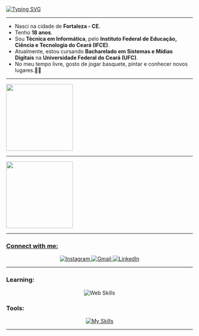 <a href="https://git.io/typing-svg"><img src="https://readme-typing-svg.herokuapp.com?font=Fira+Code&weight=600&size=26&pause=992&color=804D15&width=435&lines=Hi%2C+It's+Thay!!+;Welcome+to+my+profile." alt="Typing SVG" /></a>

-------------------------------------------------------------------------------------------------------------------------------------------------------- 
 <ul>
  <li>Nasci na cidade de <strong>Fortaleza - CE</strong>.</li>
  <li>Tenho <strong>18 anos</strong>.</li>
  <li>Sou <strong>Técnica em Informática</strong>, pelo <strong>Instituto Federal de Educação, Ciência e Tecnologia do Ceará (IFCE)</strong>.</li>
  <li>Atualmente, estou cursando <strong>Bacharelado em Sistemas e Mídias Digitais</strong> na <strong>Universidade Federal do Ceará (UFC)</strong>.</li>
  <li>No meu tempo livre, gosto de jogar basquete, pintar e conhecer novos lugares.🎨🏀</li>
</ul>


--------------------------------------------------------------------------------------------------------------------------------------------------------          

<div>
<a href="https://github.com/thaynaxt">
<img height="180em" src="https://github-readme-stats.vercel.app/api/top-langs/?username=thaynaxt&layout=compact&langs_count=7&theme=midnight-purple"/>
 
 --------------------------------------------------------------------------------------------------------------------------------------------------------               

 <img height="180em" src="https://github-readme-stats.vercel.app/api?username=thaynaxt&show_icons=true&theme=midnight-purple&include_all_commits=true&count_private=true"/>
</div>
 
  
--------------------------------------------------------------------------------------------------------------------------------------------------------
  
 ### Connect with me:

  <p align="center">
  <a href="https://www.instagram.com/thaynaxt" target="_blank">
    <img src="https://skillicons.dev/icons?i=instagram" alt="Instagram" />
  </a>
  <a href="mailto:thaynaalbano1@gmail.com" target="_blank">
    <img src="https://skillicons.dev/icons?i=gmail" alt="Gmail" />
  </a>
  <a href="https://www.linkedin.com/in/thaynaalbano" target="_blank">
    <img src="https://skillicons.dev/icons?i=linkedin" alt="LinkedIn" />
  </a>
</p>


--------------------------------------------------------------------------------------------------------------------------------------------------------
 ### Learning:
<p align="center">
  <img src="https://skillicons.dev/icons?i=py,html,css,js,nodejs,react" alt="Web Skills" />
</p>

 
### Tools:
<!-- ![Git](https://img.shields.io/badge/-Git-0D1117?style=for-the-badge&logo=git&labelColor=0D1117)&nbsp; -->
<p align="center">
  <a href="https://skillicons.dev/icons?i=replit,figma,vscode">
    <img src="https://skillicons.dev/icons?i=replit,figma,vscode" alt="My Skills">
  </a>
</p>

------------------------------------------------------------------------------------------------------------------------------------------------------------
 
          
